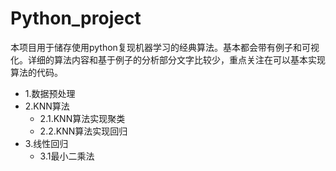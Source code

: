 # Python_project
本项目用于储存使用python复现机器学习的经典算法。基本都会带有例子和可视化。详细的算法内容和基于例子的分析部分文字比较少，重点关注在可以基本实现算法的代码。

* 1.数据预处理
* 2.KNN算法
  * 2.1.KNN算法实现聚类
  * 2.2.KNN算法实现回归
* 3.线性回归
  * 3.1最小二乘法

